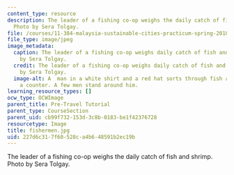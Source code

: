 ```yaml
---
content_type: resource
description: The leader of a fishing co-op weighs the daily catch of fish and shrimp.
  Photo by Sera Tolgay.
file: /courses/11-384-malaysia-sustainable-cities-practicum-spring-2018/227d6c317f60528ca4b648591b2ec19b_fishermen.jpg
file_type: image/jpeg
image_metadata:
  caption: The leader of a fishing co-op weighs daily catch of fish and shrimp. Photo
    by Sera Tolgay.
  credit: The leader of a fishing co-op weighs daily catch of fish and shrimp. Photo
    by Sera Tolgay.
  image-alt: A  man in a white shirt and a red hat sorts through fish and shrimp on
    a counter. A few men stand around him.
learning_resource_types: []
ocw_type: OCWImage
parent_title: Pre-Travel Tutorial
parent_type: CourseSection
parent_uid: cb99f732-153d-3c8b-0183-be1f42376728
resourcetype: Image
title: fishermen.jpg
uid: 227d6c31-7f60-528c-a4b6-48591b2ec19b
---
```

The leader of a fishing co-op weighs the daily catch of fish and shrimp. Photo by Sera Tolgay.

